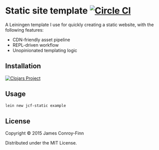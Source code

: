 # Static site template [![Circle CI](https://circleci.com/gh/jcf/lein-template-static.svg?style=svg)](https://circleci.com/gh/jcf/lein-template-static)

A Leiningen template I use for quickly creating a static website, with the
following features:

- CDN-friendly asset pipeline
- REPL-driven workflow
- Unopinionated templating logic

## Installation

[![Clojars Project](http://clojars.org/jcf/lein-template-static/latest-version.svg)](http://clojars.org/jcf/lein-template-static)

## Usage

``` sh
lein new jcf-static example
```

## License

Copyright © 2015 James Conroy-Finn

Distributed under the MIT License.
